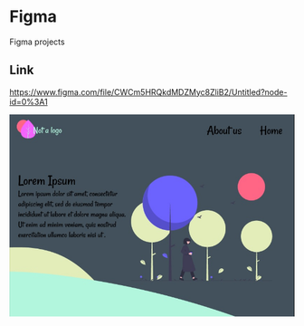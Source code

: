 # Figma
Figma projects
## Link
https://www.figma.com/file/CWCm5HRQkdMDZMyc8ZliB2/Untitled?node-id=0%3A1

![figma screen](Fig1.jpg)
